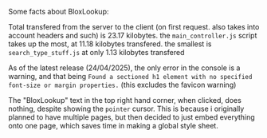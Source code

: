 Some facts about BloxLookup:

Total transfered from the server to the client (on first request. also takes into account headers and such) is 23.17 kilobytes. the `main_controller.js` script takes up the most, at 11.18 kilobytes transfered. the smallest is `search_type_stuff.js` at only 1.13 kilobytes transfered

As of the latest release (24/04/2025), the only error in the console is a warning, and that being `Found a sectioned h1 element with no specified font-size or margin properties.` (this excludes the favicon warning)

The "BloxLookup" text in the top right hand corner, when clicked, does nothing, despite showing the `pointer` cursor. This is because i originally planned to have multiple pages, but then decided to just embed everything onto one page, which saves time in making a global style sheet.
